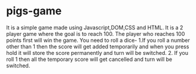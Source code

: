 # pigs-game
It is a simple game made using Javascript,DOM,CSS and HTML.
It is a 2 player game where the goal is to reach 100.
The player who reaches 100 points first will win the game.
You need to roll a dice-
1.If you roll a number other than 1 then the score will get added temporarily and when you press hold it will store the score permanently and turn will be switched.
2. If you roll 1 then all the temporary score will get cancelled and turn will be switched.
